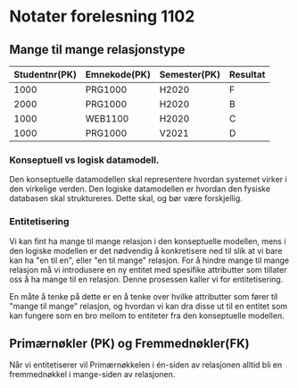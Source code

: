 # Notater forelesning 1102

## Mange til mange relasjonstype

| Studentnr(PK) | Emnekode(PK) | Semester(PK) | Resultat | 
| --------- | -------- | -------- | -------- |
| 1000 | PRG1000 | H2020 | F |
| 2000 | PRG1000 | H2020 | B |
| 1000 | WEB1100 | H2020 | C |
| 1000 | PRG1000 | V2021 | D |

### Konseptuell vs logisk datamodell. 
Den konseptuelle datamodellen skal representere hvordan systemet virker i den virkelige verden. 
Den logiske datamodellen er hvordan den fysiske databasen skal struktureres. Dette skal, og bør være forskjellig. 


### Entitetisering
Vi kan fint ha mange til mange relasjon i den konseptuelle modellen, mens i den logiske modellen er det nødvendig å konkretisere ned til slik at vi bare kan ha "en til en", eller "en til mange" relasjon.
For å hindre mange til mange relasjon må vi introdusere en ny entitet med spesifike attributter som tillater oss å ha mange til en relasjon. Denne prosessen kaller vi for entitetisering. 

En måte å tenke på dette er en å tenke over hvilke attributter som fører til "mange til mange" relasjon, og hvordan vi kan dra disse ut til en entitet som kan fungere som en bro mellom to entiteter fra den konseptuelle modellen. 


## Primærnøkler (PK) og Fremmednøkler(FK)
Når vi entitetiserer vil Primærnøkkelen i én-siden av relasjonen alltid bli en fremmednøkkel i mange-siden av relasjonen. 